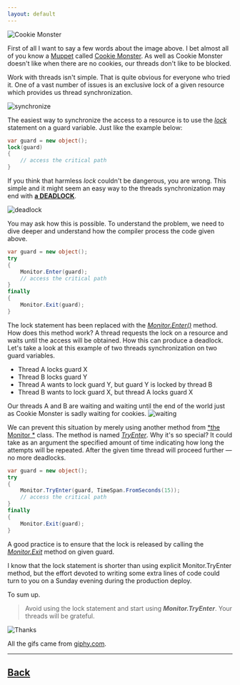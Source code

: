 ```yaml
---
layout: default
---
```


![Cookie Monster](https://media.giphy.com/media/9D59CDcFYY9zakkTZe/giphy.gif)

First of all I want to say a few words about the image above. I bet almost all of you know a [Muppet](https://en.wikipedia.org/wiki/The_Muppets) called [Cookie Monster](https://en.wikipedia.org/wiki/Cookie_Monster). As well as Cookie Monster doesn't like when there are no cookies, our threads don't like to be blocked.

Work with threads isn't simple. That is quite obvious for everyone who tried it. One of a vast number of issues is an exclusive lock of a given resource which provides us thread synchronization.

![synchronize](https://media.giphy.com/media/69FpUKMjZ1er2lc5AZ/giphy.gif)

The easiest way to synchronize the access to a resource is to use the [*lock*](https://docs.microsoft.com/en-us/dotnet/csharp/language-reference/keywords/lock-statement) statement on a guard variable. Just like the example below:

```csharp
var guard = new object();
lock(guard)
{
    // access the critical path
}
```

If you think that harmless *lock* couldn't be dangerous, you are wrong. This simple and it might seem an easy way to the threads synchronization may end with [**a DEADLOCK**](https://en.wikipedia.org/wiki/Deadlock).

![deadlock](https://media.giphy.com/media/3o7TKqnMdPFGtzD6zm/giphy.gif)

You may ask how this is possible. To understand the problem, we need to dive deeper and understand how the compiler process the code given above. 

```csharp
var guard = new object();
try
{
    Monitor.Enter(guard);
    // access the critical path
}
finally
{
    Monitor.Exit(guard);
}
```

The lock statement has been replaced with the [*Monitor.Enter()*](https://docs.microsoft.com/en-us/dotnet/api/system.threading.monitor.enter?view=netframework-4.7.2) method. How does this method work? A thread requests the lock on a resource and waits until the access will be obtained. How this can produce a deadlock. Let's take a look at this example of two threads synchronization on two guard variables.
- Thread A locks guard X
- Thread B locks guard Y
- Thread A wants to lock guard Y, but guard Y is locked by thread B
- Thread B wants to lock guard X, but thread A locks guard X


Our threads A and B are waiting and waiting until the end of the world just as Cookie Monster is sadly waiting for cookies.
![waiting](https://media.giphy.com/media/o5oLImoQgGsKY/giphy.gif)


We can prevent this situation by merely using another method from [*the Monitor *](https://docs.microsoft.com/en-us/dotnet/api/system.threading.monitor?view=netframework-4.7.2) class. The method is named [*TryEnter*](https://docs.microsoft.com/en-us/dotnet/api/system.threading.monitor.tryenter?view=netframework-4.7.2). Why it's so special? It could take as an argument the specified amount of time indicating how long the attempts will be repeated. After the given time thread will proceed further — no more deadlocks. 

```csharp
var guard = new object();
try
{
    Monitor.TryEnter(guard, TimeSpan.FromSeconds(15));
    // access the critical path
}
finally
{
    Monitor.Exit(guard);
}
```

A good practice is to ensure that the lock is released by calling the [*Monitor.Exit*](https://docs.microsoft.com/en-us/dotnet/api/system.threading.monitor.exit?view=netframework-4.7.2) method on given guard.

I know that the lock statement is shorter than using explicit Monitor.TryEnter method, but the effort devoted to writing some extra lines of code could turn to you on a Sunday evening during the production deploy.

To sum up.

> Avoid using the lock statement and start using ***Monitor.TryEnter***. Your threads will be grateful.


![Thanks](https://media.giphy.com/media/lD76yTC5zxZPG/giphy.gif)

All the gifs came from [giphy.com](https://giphy.com/).

___    

## [Back](/)